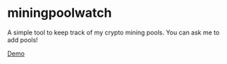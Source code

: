 # miningpoolwatch

A simple tool to keep track of my crypto mining pools.
You can ask me to add pools!

[Demo](https://quirky-mclean-5575e6.netlify.com/#/)
